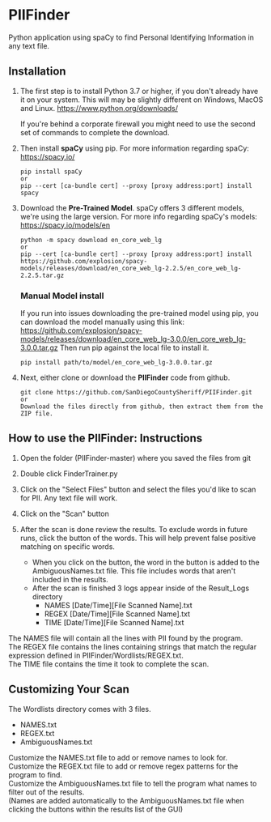 # PIIFinder
Python application using spaCy to find Personal Identifying Information in any text file.

## Installation  
1. The first step is to install Python 3.7 or higher, if you don't already have it on your system. This will may be slightly different on Windows, MacOS and Linux. 
    https://www.python.org/downloads/

    If you're behind a corporate firewall you might need to use the second set of commands to complete the download. 
1. Then install **spaCy** using pip. For more information regarding spaCy: https://spacy.io/
    ```
    pip install spaCy
    or
    pip --cert [ca-bundle cert] --proxy [proxy address:port] install spacy
    ```
3. Download the **Pre-Trained Model**. spaCy offers 3 different models, we're using the large version. For more info regarding spaCy's models: https://spacy.io/models/en 
    ```
    python -m spacy download en_core_web_lg
    or
    pip --cert [ca-bundle cert] --proxy [proxy address:port] install https://github.com/explosion/spacy-models/releases/download/en_core_web_lg-2.2.5/en_core_web_lg-2.2.5.tar.gz
    ```
    ### Manual Model install
    If you run into issues downloading the pre-trained model using pip, you can   download the model manually using this link: https://github.com/explosion/spacy-models/releases/download/en_core_web_lg-3.0.0/en_core_web_lg-3.0.0.tar.gz
    Then run pip against the local file to install it.

    ```
    pip install path/to/model/en_core_web_lg-3.0.0.tar.gz
    ```
1. Next, either clone or download the **PIIFinder**  code from github.
    ```
    git clone https://github.com/SanDiegoCountySheriff/PIIFinder.git
    or
    Download the files directly from github, then extract them from the ZIP file.
    ```

## How to use the PIIFinder: Instructions

1. Open the folder (PIIFinder-master) where you saved the files from git 
1. Double click FinderTrainer.py
1. Click on the "Select Files" button and select the files you'd like to scan for PII. Any text file will work.
1. Click on the "Scan" button
1. After the scan is done review the results. To exclude words in future runs, click the button of the words. This will help prevent false positive matching on specific words.

    * When you click on the button, the word in the button is added to the AmbiguousNames.txt file. This file includes words that aren't included in the results.
    * After the scan is finished 3 logs appear inside of the Result_Logs directory
        * NAMES [Date/Time][File Scanned Name].txt
        * REGEX [Date/Time][File Scanned Name].txt
        * TIME  [Date/Time][File Scanned Name].txt
    
The NAMES file will contain all the lines with PII found by the program.  
The REGEX file contains the lines containing strings that match the regular expression defined in PIIFinder/Wordlists/REGEX.txt.  
The TIME file contains the time it took to complete the scan.  

## Customizing Your Scan
The Wordlists directory comes with 3 files.
* NAMES.txt
* REGEX.txt
* AmbiguousNames.txt

Customize the NAMES.txt file to add or remove names to look for.  
Customize the REGEX.txt file to add or remove regex patterns for the program to find.  
Customize the AmbiguousNames.txt file to tell the program what names to filter out of the results.  
(Names are added automatically to the AmbiguousNames.txt file when clicking the buttons within the results list of the GUI)
